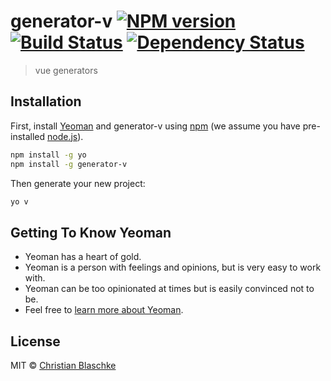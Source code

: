 # generator-v [![NPM version][npm-image]][npm-url] [![Build Status][travis-image]][travis-url] [![Dependency Status][daviddm-image]][daviddm-url]
> vue generators

## Installation

First, install [Yeoman](http://yeoman.io) and generator-v using [npm](https://www.npmjs.com/) (we assume you have pre-installed [node.js](https://nodejs.org/)).

```bash
npm install -g yo
npm install -g generator-v
```

Then generate your new project:

```bash
yo v
```

## Getting To Know Yeoman

 * Yeoman has a heart of gold.
 * Yeoman is a person with feelings and opinions, but is very easy to work with.
 * Yeoman can be too opinionated at times but is easily convinced not to be.
 * Feel free to [learn more about Yeoman](http://yeoman.io/).

## License

MIT © [Christian Blaschke]()


[npm-image]: https://badge.fury.io/js/generator-v.svg
[npm-url]: https://npmjs.org/package/generator-v
[travis-image]: https://travis-ci.org/platdesign/generator-v.svg?branch=master
[travis-url]: https://travis-ci.org/platdesign/generator-v
[daviddm-image]: https://david-dm.org/platdesign/generator-v.svg?theme=shields.io
[daviddm-url]: https://david-dm.org/platdesign/generator-v
